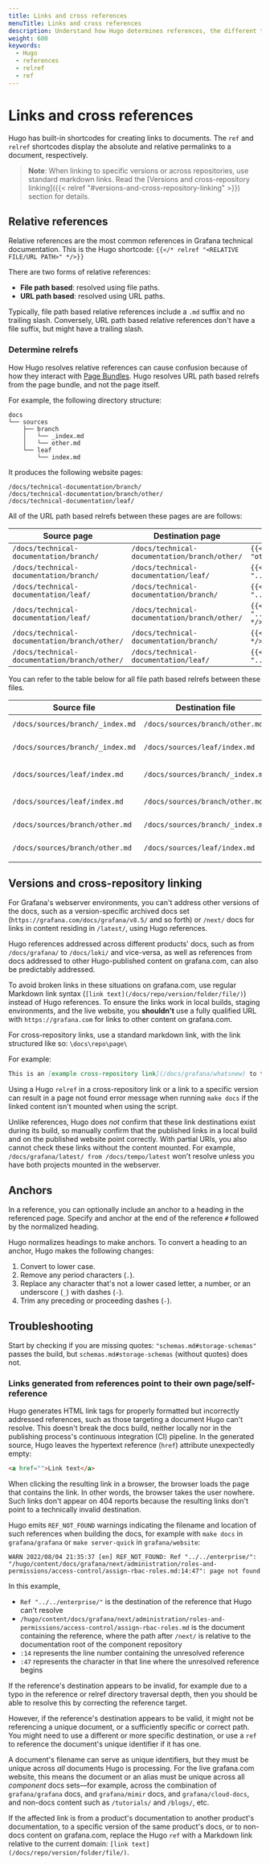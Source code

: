 ```yaml
---
title: Links and cross references
menuTitle: Links and cross references
description: Understand how Hugo determines references, the different types of references, and how to use them.
weight: 600
keywords:
  - Hugo
  - references
  - relref
  - ref
---
```


# Links and cross references

Hugo has built-in shortcodes for creating links to documents.
The `ref` and `relref` shortcodes display the absolute and relative permalinks to a document, respectively.

>**Note**: When linking to specific versions or across repositories, use standard markdown links. Read the [Versions and cross-repository linking]({{< relref "#versions-and-cross-repository-linking" >}}) section for details.

## Relative references

Relative references are the most common references in Grafana technical documentation.
This is the Hugo shortcode: `{{</* relref "<RELATIVE FILE/URL PATH>" */>}}`

There are two forms of relative references:

- **File path based**: resolved using file paths.
- **URL path based**: resolved using URL paths.

Typically, file path based relative references include a `.md` suffix and no trailing slash.
Conversely, URL path based relative references don't have a file suffix, but might have a trailing slash.

### Determine relrefs

How Hugo resolves relative references can cause confusion because of how they interact with [Page Bundles](https://gohugo.io/content-management/page-bundles/).
Hugo resolves URL path based relrefs from the page bundle, and not the page itself.

For example, the following directory structure:

```
docs
└── sources
    ├── branch
    │   └── _index.md
    │   └── other.md
    └── leaf
        └── index.md
```

It produces the following website pages:

```
/docs/technical-documentation/branch/
/docs/technical-documentation/branch/other/
/docs/technical-documentation/leaf/
```

All of the URL path based relrefs between these pages are are follows:

| Source page                                   | Destination page                              | relref                                 |
| --------------------------------------------- | --------------------------------------------- | -------------------------------------- |
| `/docs/technical-documentation/branch/`       | `/docs/technical-documentation/branch/other/` | `{{</* relref "other" */>}}`           |
| `/docs/technical-documentation/branch/`       | `/docs/technical-documentation/leaf/`         | `{{</* relref "../leaf" */>}}`         |
| `/docs/technical-documentation/leaf/`         | `/docs/technical-documentation/branch/`       | `{{</* relref "../branch" */>}}`       |
| `/docs/technical-documentation/leaf/`         | `/docs/technical-documentation/branch/other/` | `{{</* relref "../branch/other" */>}}` |
| `/docs/technical-documentation/branch/other/` | `/docs/technical-documentation/branch/`       | `{{</* relref "./" */>}}`              |
| `/docs/technical-documentation/branch/other/` | `/docs/technical-documentation/leaf/`         | `{{</* relref "../leaf" */>}}`         |

You can refer to the table below for all file path based relrefs between these files.

| Source file                      | Destination file                 | relref                                     |
| -------------------------------- | -------------------------------- | ------------------------------------------ |
| `/docs/sources/branch/_index.md` | `/docs/sources/branch/other.md`  | `{{</* relref "other.md" */>}}`            |
| `/docs/sources/branch/_index.md` | `/docs/sources/leaf/index.md`    | `{{</* relref "../leaf/index.md" */>}}`    |
| `/docs/sources/leaf/index.md`    | `/docs/sources/branch/_index.md` | `{{</* relref "../branch/_index.md" */>}}` |
| `/docs/sources/leaf/index.md`    | `/docs/sources/branch/other.md`  | `{{</* relref "../branch/other.md" */>}}`  |
| `/docs/sources/branch/other.md`  | `/docs/sources/branch/_index.md` | `{{</* relref "_index.md" */>}}`           |
| `/docs/sources/branch/other.md`  | `/docs/sources/leaf/index.md`    | `{{</* relref "../leaf/index.md" */>}}`    |


## Versions and cross-repository linking

For Grafana's webserver environments, you can't address other versions of the docs, such as a version-specific archived docs set (`https://grafana.com/docs/grafana/v8.5/` and so forth) or `/next/` docs for links in content residing in `/latest/`, using Hugo references.

Hugo references addressed across different products' docs, such as from `/docs/grafana/` to `/docs/loki/` and vice-versa, as well as references from docs addressed to other Hugo-published content on grafana.com, can also be predictably addressed.

To avoid broken links in these situations on grafana.com, use regular Markdown link syntax (`[link text](/docs/repo/version/folder/file/)`) instead of Hugo references. To ensure the links work in local builds, staging environments, and the live website, you **shouldn't** use a fully qualified URL with `https://grafana.com` for links to other content on grafana.com.

For cross-repository links, use a standard markdown link, with the link structured like so:
`\docs\repo\page\`

For example:

```markdown
This is an [example cross-repository link](/docs/grafana/whatsnew) to the Grafana repository.
```

Using a Hugo `relref` in a cross-repository link or a link to a specific version can result in a page not found error message when running `make docs` if the linked content isn't mounted when using the script. 

Unlike references, Hugo does _not_ confirm that these link destinations exist during its build, so manually confirm that the published links in a local build and on the published website point correctly.
With partial URIs, you also cannot check these links without the content mounted. For example, `/docs/grafana/latest/ from /docs/tempo/latest` won't resolve unless you have both projects mounted in the webserver.

## Anchors

In a reference, you can optionally include an anchor to a heading in the referenced page.
Specify and anchor at the end of the reference `#` followed by the normalized heading.

Hugo normalizes headings to make anchors.
To convert a heading to an anchor, Hugo makes the following changes:

1. Convert to lower case.
1. Remove any period characters (`.`).
1. Replace any character that's not a lower cased letter, a number, or an underscore (`_`) with dashes (`-`).
1. Trim any preceding or proceeding dashes (`-`).

## Troubleshooting

Start by checking if you are missing quotes: `"schemas.md#storage-schemas"` passes the build, but `schemas.md#storage-schemas` (without quotes) does not.

### Links generated from references point to their own page/self-reference

Hugo generates HTML link tags for properly formatted but incorrectly addressed references, such as those targeting a document Hugo can't resolve.
This doesn't break the docs build, neither locally nor in the publishing process's continuous integration (CI) pipeline.
In the generated source, Hugo leaves the hypertext reference (`href`) attribute unexpectedly empty:

```html
<a href="">Link text</a>
```

When clicking the resulting link in a browser, the browser loads the page that contains the link.
In other words, the browser takes the user nowhere.
Such links don't appear on 404 reports because the resulting links don't point to a technically invalid destination.

Hugo emits `REF_NOT_FOUND` warnings indicating the filename and location of such references when building the docs, for example with `make docs` in `grafana/grafana` or `make server-quick` in `grafana/website`:

```
WARN 2022/08/04 21:35:37 [en] REF_NOT_FOUND: Ref "../../enterprise/": "/hugo/content/docs/grafana/next/administration/roles-and-permissions/access-control/assign-rbac-roles.md:14:47": page not found
```

In this example,

- `Ref "../../enterprise/"` is the destination of the reference that Hugo can't resolve
- `/hugo/content/docs/grafana/next/administration/roles-and-permissions/access-control/assign-rbac-roles.md` is the document containing the reference, where the path after `/next/` is relative to the documentation root of the component repository
- `:14` represents the line number containing the unresolved reference
- `:47` represents the character in that line where the unresolved reference begins

If the reference's destination appears to be invalid, for example due to a typo in the reference or relref directory traversal depth, then you should be able to resolve this by correcting the reference target.

However, if the reference's destination appears to be valid, it might not be referencing a unique document, or a sufficiently specific or correct path.
You might need to use a different or more specific destination, or use a `ref` to reference the document's unique identifier if it has one.

A document's filename can serve as unique identifiers, but they must be unique across _all_ documents Hugo is processing.
For the live grafana.com website, this means the document or an alias must be unique across all _component_ docs sets&mdash;for example, across the combination of `grafana/grafana` docs, and `grafana/mimir` docs, and `grafana/cloud-docs`, and non-docs content such as `/tutorials/` and `/blogs/`, etc.

If the affected link is from a product's documentation to another product's documentation, to a specific version of the same product's docs, or to non-docs content on grafana.com, replace the Hugo `ref` with a Markdown link relative to the current domain: `[link text](/docs/repo/version/folder/file/)`.
